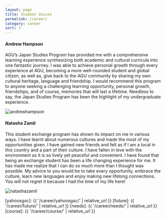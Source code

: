 ```yaml
---
layout: page
title: Student Voices
permalink: /career/
category: career
sort: 1
---
```


#### Andrew Hampson

AGU’s Japan Studies Program has provided me with a comprehensive learning experience synthesizing both academic and cultural curricula into one fantastic journey. I was able to achieve personal growth through every experience at AGU, becoming a more well-rounded student and global citizen, as well as, give back to the AGU community by sharing my own cultural heritage, language and friendship. I would recommend this program to anyone seeking a challenging learning opportunity, personal growth, friendships, and of course, memories that will last a lifetime. Needless to say, the Japan Studies Program has been the highlight of my undergraduate experience.

![andrewhampson](https://user-images.githubusercontent.com/416977/41880583-cbd73578-7919-11e8-8540-0278fe0ff2a2.jpg)


#### Natasha Zamil

This student exchange program has shown its impact on me in various ways. I have learnt about numerous cultures and made the most of my opportunities given. I have gained new friends and felt as if I am a local in this country and a part of their culture. I have fallen in love with the environment as it is so lively yet peaceful and convenient. I have found that being an exchange student has been a life changing experience for me. It has made me realize that I can do so much more than I thought was possible. My advice to you would be to take every opportunity, embrace the culture, learn new languages and enjoy making new lifelong connections. You will not regret it because I had the time of my life here!

![natashazamil](https://user-images.githubusercontent.com/416977/41880584-cbfcc932-7919-11e8-82c5-dd12d5498af7.jpg)


<!--
{:.list-links}
*   [対談「アジアの最前線から」][yahooxgsc]
*   [5 年後、10 年後の未来を想像してみよう][future]
*   [今後、必要とされる人材とは][needs]
*   [想定される卒業後の進路][course]
-->

[yahooxgsc]: {{ '/career/yahooxgsc/' | relative_url }}
[future]: {{ '/career/future/' | relative_url }}
[needs]: {{ '/career/needs/' | relative_url }}
[course]: {{ '/career/course/' | relative_url }}
